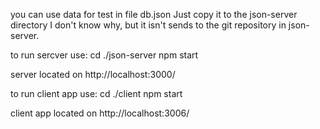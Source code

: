 you can use data for test in file db.json
Just copy it to the json-server directory
I don't know why, but it isn't sends to the git repository in json-server.


to run sercver use:
cd ./json-server
npm start

server located on http://localhost:3000/


to run client app use:
cd ./client
npm start

client app located on http://localhost:3006/